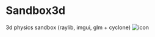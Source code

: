 # Sandbox3d
 3d physics sandbox (raylib, imgui, glm + cyclone)
![icon](https://user-images.githubusercontent.com/56446223/210096571-7f861b0c-f865-4a71-afb5-1a2751e9e97c.png)
